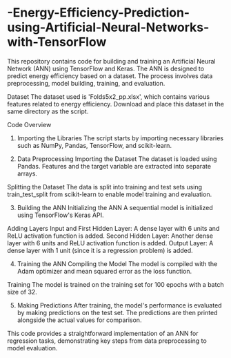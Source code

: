 # -Energy-Efficiency-Prediction-using-Artificial-Neural-Networks-with-TensorFlow

This repository contains code for building and training an Artificial Neural Network (ANN) using TensorFlow and Keras. The ANN is designed to predict energy efficiency based on a dataset. The process involves data preprocessing, model building, training, and evaluation.

Dataset
The dataset used is 'Folds5x2_pp.xlsx', which contains various features related to energy efficiency. Download and place this dataset in the same directory as the script.

Code Overview
1. Importing the Libraries
The script starts by importing necessary libraries such as NumPy, Pandas, TensorFlow, and scikit-learn.

2. Data Preprocessing
Importing the Dataset
The dataset is loaded using Pandas. Features and the target variable are extracted into separate arrays.

Splitting the Dataset
The data is split into training and test sets using train_test_split from scikit-learn to enable model training and evaluation.

3. Building the ANN
Initializing the ANN
A sequential model is initialized using TensorFlow's Keras API.

Adding Layers
Input and First Hidden Layer: A dense layer with 6 units and ReLU activation function is added.
Second Hidden Layer: Another dense layer with 6 units and ReLU activation function is added.
Output Layer: A dense layer with 1 unit (since it is a regression problem) is added.

4. Training the ANN
Compiling the Model
The model is compiled with the Adam optimizer and mean squared error as the loss function.

Training
The model is trained on the training set for 100 epochs with a batch size of 32.

5. Making Predictions
After training, the model's performance is evaluated by making predictions on the test set. The predictions are then printed alongside the actual values for comparison.

This code provides a straightforward implementation of an ANN for regression tasks, demonstrating key steps from data preprocessing to model evaluation.
